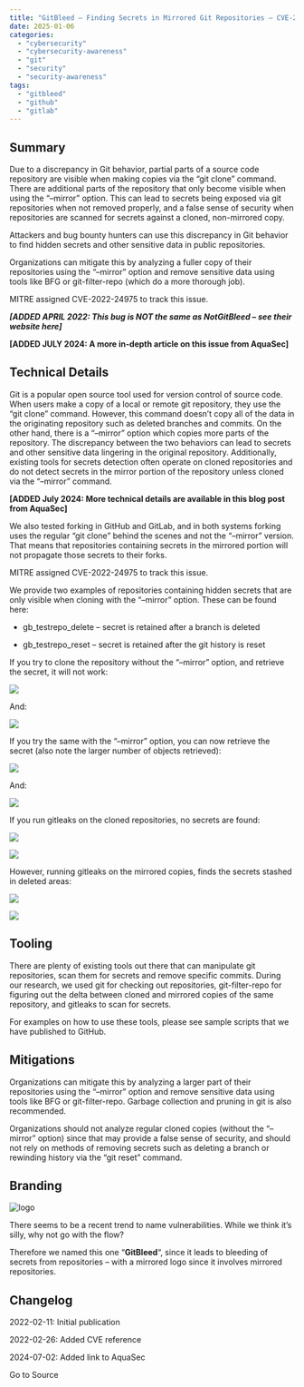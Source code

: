```yaml
---
title: "GitBleed – Finding Secrets in Mirrored Git Repositories – CVE-2022-24975"
date: 2025-01-06
categories: 
  - "cybersecurity"
  - "cybersecurity-awareness"
  - "git"
  - "security"
  - "security-awareness"
tags: 
  - "gitbleed"
  - "github"
  - "gitlab"
---
```


## Summary

Due to a discrepancy in Git behavior, partial parts of a source code repository are visible when making copies via the “git clone” command. There are additional parts of the repository that only become visible when using the “–mirror” option. This can lead to secrets being exposed via git repositories when not removed properly, and a false sense of security when repositories are scanned for secrets against a cloned, non-mirrored copy.

Attackers and bug bounty hunters can use this discrepancy in Git behavior to find hidden secrets and other sensitive data in public repositories.

Organizations can mitigate this by analyzing a fuller copy of their repositories using the “–mirror” option and remove sensitive data using tools like BFG or git-filter-repo (which do a more thorough job).

MITRE assigned CVE-2022-24975 to track this issue.

**_\[ADDED APRIL 2022: This bug is NOT the same as NotGitBleed – see their website here\]_**

**\[ADDED JULY 2024: A more in-depth article on this issue from AquaSec\]**

## Technical Details

Git is a popular open source tool used for version control of source code. When users make a copy of a local or remote git repository, they use the “git clone” command. However, this command doesn’t copy all of the data in the originating repository such as deleted branches and commits. On the other hand, there is a “–mirror” option which copies more parts of the repository. The discrepancy between the two behaviors can lead to secrets and other sensitive data lingering in the original repository. Additionally, existing tools for secrets detection often operate on cloned repositories and do not detect secrets in the mirror portion of the repository unless cloned via the “–mirror” command.

**\[ADDED July 2024: More technical details are available in this blog post from AquaSec\]**

We also tested forking in GitHub and GitLab, and in both systems forking uses the regular “git clone” behind the scenes and not the “–mirror” version. That means that repositories containing secrets in the mirrored portion will not propagate those secrets to their forks.

MITRE assigned CVE-2022-24975 to track this issue.

We provide two examples of repositories containing hidden secrets that are only visible when cloning with the “–mirror” option. These can be found here:

- gb\_testrepo\_delete – secret is retained after a branch is deleted

- gb\_testrepo\_reset – secret is retained after the git history is reset

If you try to clone the repository without the “–mirror” option, and retrieve the secret, it will not work:

![](https://wwws.nightwatchcybersecurity.com/wp-content/uploads/2022/02/delete_clone.png?w=605)

And:

![](https://wwws.nightwatchcybersecurity.com/wp-content/uploads/2022/02/reset_clone.png?w=605)

If you try the same with the “–mirror” option, you can now retrieve the secret (also note the larger number of objects retrieved):

![](https://wwws.nightwatchcybersecurity.com/wp-content/uploads/2022/02/delete_mirror.png?w=669)

And:

![](https://wwws.nightwatchcybersecurity.com/wp-content/uploads/2022/02/reset_mirror.png?w=669)

If you run gitleaks on the cloned repositories, no secrets are found:

![](https://wwws.nightwatchcybersecurity.com/wp-content/uploads/2022/02/gitleaks_delete_clone.png?w=314)

![](https://wwws.nightwatchcybersecurity.com/wp-content/uploads/2022/02/gitleaks_delete_mirror.png?w=314)

However, running gitleaks on the mirrored copies, finds the secrets stashed in deleted areas:

![](https://wwws.nightwatchcybersecurity.com/wp-content/uploads/2022/02/gitleaks_reset_clone.png?w=437)

![](https://wwws.nightwatchcybersecurity.com/wp-content/uploads/2022/02/gitleaks_reset_mirror.png?w=437)

## Tooling

There are plenty of existing tools out there that can manipulate git repositories, scan them for secrets and remove specific commits. During our research, we used git for checking out repositories, git-filter-repo for figuring out the delta between cloned and mirrored copies of the same repository, and gitleaks to scan for secrets.

For examples on how to use these tools, please see sample scripts that we have published to GitHub.

## Mitigations

Organizations can mitigate this by analyzing a larger part of their repositories using the “–mirror” option and remove sensitive data using tools like BFG or git-filter-repo. Garbage collection and pruning in git is also recommended.

Organizations should not analyze regular cloned copies (without the “–mirror” option) since that may provide a false sense of security, and should not rely on methods of removing secrets such as deleting a branch or rewinding history via the “git reset” command.

## Branding

![logo](https://wwws.nightwatchcybersecurity.com/wp-content/uploads/2022/02/gitbleed_icon-3.png?w=383)

There seems to be a recent trend to name vulnerabilities. While we think it’s silly, why not go with the flow?

Therefore we named this one “**GitBleed**“, since it leads to bleeding of secrets from repositories – with a mirrored logo since it involves mirrored repositories.

## Changelog

2022-02-11: Initial publication

2022-02-26: Added CVE reference

2024-07-02: Added link to AquaSec

Go to Source
